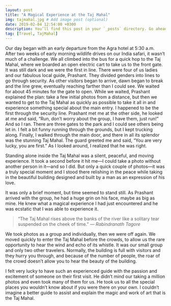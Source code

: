 ```yaml
---
layout: post
title: "A Magical Experience at the Taj Mahal"
img: tajmahal.jpg # Add image post (optional)
date: 2019-02-04 12:54:00 +0300
description: You’ll find this post in your `_posts` directory. Go ahead and edit it and re-build the site to see your changes. # Add post description (optional)
tag: [Travel, TajMahal]
---
```

Our day began with an early departure from the Agra hotel at 5:30 a.m. After two weeks of early morning wildlife drives on our India safari, it wasn’t much of a challenge. We all climbed into the bus for a quick hop to the Taj Mahal, where we boarded an open electric cart to take us to the front gate. It was still dark and we were the first in line. There were four of us ladies and our fabulous local guide, Prashant. They divided genders into lines to go through security. As other visitors began to arrive, dawn began to break and the line grew, eventually reaching farther than I could see. We waited for about 45 minutes for the gate to open. While we waited, Prashant explained the plan: take a few initial photos from a distance, but then we wanted to get to the Taj Mahal as quickly as possible to take it all in and experience something special about the main entry.
I happened to be the first through the security line. Prashant met me at the other side, he looked at me and said, “Run, don’t worry about the group, I have them, just run!” And so I ran. There are three gates to the park and I could see others being let in. I felt a bit funny running through the grounds, but I kept trucking along. Finally, I walked through the main door, and there in all its splendor was the stunning Taj Mahal. The guard greeted me and said, “You are very lucky, you are first.” As I looked around, I realized that he was right.

Standing alone inside the Taj Mahal was a silent, peaceful, and moving experience. It took a second before it hit me—I could take a photo without another person in it—and so I did. But only a quick couple of photos—it was a truly special moment and I stood there relishing in the peace while taking in the beautiful building designed and built by a man as an expression of his love.

It was only a brief moment, but time seemed to stand still. As Prashant arrived with the group, he had a huge grin on his face, maybe as big as mine. He knew what a magical experience I had just encountered and he was ecstatic that I was able to experience it.

> “The Taj Mahal rises above the banks of the river like a solitary tear suspended on the cheek of time.” <cite> ― Rabindranath Tagore </cite>

We took photos as a group and individually, then we were off again. We moved quickly to enter the Taj Mahal before the crowds, to allow us the rare opportunity to hear the wind and echo of its whistle. It was our small group and only two other travelers. Normally, the building is full with visitors and they hurry you through, and because of the number of people, the roar of the crowd doesn’t allow you to hear the beauty of the building.

I felt very lucky to have such an experienced guide with the passion and excitement of someone on their first visit. He didn’t mind our taking a million photos and even took many of them for us. He took us to all the special places you wouldn’t know about if you were there on your own. I couldn’t imagine a better guide to assist and explain the magic and work of art that is the Taj Mahal.
